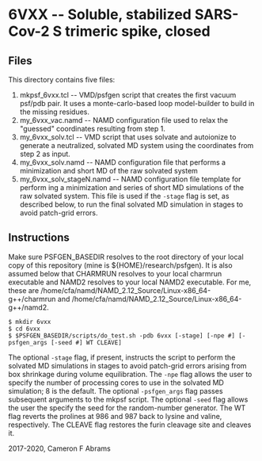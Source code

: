 # 6VXX -- Soluble, stabilized SARS-Cov-2 S trimeric spike, closed

## Files

This directory contains five files:
1. mkpsf_6vxx.tcl -- VMD/psfgen script that creates the first vacuum psf/pdb pair.  It uses a monte-carlo-based loop model-builder to build in the missing residues.
2. my_6vxx_vac.namd -- NAMD configuration file used to relax the "guessed" coordinates resulting from step 1.
3. my_6vxx_solv.tcl -- VMD script that uses solvate and autoionize to generate a neutralized, solvated MD system using the coordinates from step 2 as input.
4. my_6vxx_solv.namd -- NAMD configuration file that performs a minimization and short MD of the raw solvated system 
5. my_6vxx_solv_stageN.namd -- NAMD configuration file template for perform ing a minimization and series of short MD simulations of the raw solvated system.  This file is used if the `-stage` flag is set, as described below, to run the final solvated MD simulation in stages to avoid patch-grid errors.

## Instructions

Make sure PSFGEN_BASEDIR resolves to the root directory of your local copy of this repository (mine is ${HOME}/research/psfgen).  It is also assumed below that CHARMRUN resolves to your local charmrun executable and NAMD2 resolves to your local NAMD2 executable.  For me, these are /home/cfa/namd/NAMD_2.12_Source/Linux-x86_64-g++/charmrun and /home/cfa/namd/NAMD_2.12_Source/Linux-x86_64-g++/namd2.

```
$ mkdir 6vxx
$ cd 6vxx
$ $PSFGEN_BASEDIR/scripts/do_test.sh -pdb 6vxx [-stage] [-npe #] [-psfgen_args [-seed #] WT CLEAVE]
```

The optional `-stage` flag, if present, instructs the script to perform the solvated MD simulations in stages to avoid patch-grid errors arising from box shrinkage during volume equilibration.  The `-npe` flag allows the user to specify the number of processing cores to use in the solvated MD simulation; 8 is the default.  The optional `-psfgen_args` flag passes subsequent arguments to the mkpsf script.  The optional `-seed` flag allows the user the specify the seed for the random-number generator.
The WT flag reverts the prolines at 986 and 987 back to lysine and valine, respectively.  The CLEAVE flag restores the furin cleavage site and cleaves it.

2017-2020, Cameron F Abrams
